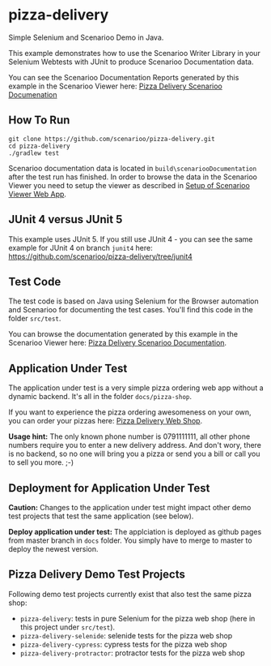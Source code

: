 # pizza-delivery

Simple Selenium and Scenarioo Demo in Java.

This example demonstrates how to use the Scenarioo Writer Library in your Selenium Webtests with JUnit to produce Scenarioo
Documentation data.

You can see the Scenarioo Documentation Reports generated by this example in the Scenarioo Viewer here:
[Pizza Delivery Scenarioo Documenation](http://demo.scenarioo.org/scenarioo-master/#/?branch=pizza-delivery-master)

## How To Run

```
git clone https://github.com/scenarioo/pizza-delivery.git
cd pizza-delivery
./gradlew test
```

Scenarioo documentation data is located in `build\scenariooDocumentation` after the test run has finished. In order to browse the data in the Scenarioo Viewer you need to setup the viewer as described in [Setup of Scenarioo Viewer Web App](http://scenarioo.org/docs/master/tutorial/Scenarioo-Viewer-Web-Application-Setup.html).

## JUnit 4 versus JUnit 5

This example uses JUnit 5. If you still use JUnit 4 - you can see the same example for JUnit 4 on branch `junit4` here:
https://github.com/scenarioo/pizza-delivery/tree/junit4

## Test Code

The test code is based on Java using Selenium for the Browser automation and Scenarioo for documenting the 
test cases. You'll find this code in the folder `src/test`.

You can browse the documentation generated by this example in the Scenarioo Viewer here: 
[Pizza Delivery Scenarioo Documentation](http://demo.scenarioo.org/scenarioo-master/#/?branch=pizza-delivery-master).

## Application Under Test

The application under test is a very simple pizza ordering web app without a dynamic backend. It's all in the folder `docs/pizza-shop`.

If you want to experience the pizza ordering awesomeness on your own, you can order your pizzas here: [Pizza Delivery Web Shop](http://scenarioo.github.io/pizza-delivery/pizza-shop).

**Usage hint:** The only known phone number is 0791111111, all other phone numbers require you to enter a new delivery 
address. And don't wory, there is no backend, so no one will bring you a pizza or send you a bill or call you to sell you more. ;-)

## Deployment for Application Under Test

**Caution:** Changes to the application under test might impact other demo test projects that test the same application (see below).

**Deploy application under test:** The applciation is deployed as github pages from master branch in `docs` folder. You simply have to merge to master to deploy the newest version.


## Pizza Delivery Demo Test Projects

Following demo test projects currently exist that also test the same pizza shop:

* `pizza-delivery`: tests in pure Selenium for the pizza web shop (here in this project under `src/test`).
* `pizza-delivery-selenide`: selenide tests for the pizza web shop
* `pizza-delivery-cypress`: cypress tests for the pizza web shop
* `pizza-delivery-protractor`: protractor tests for the pizza web shop
